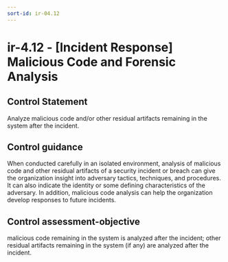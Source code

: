```yaml
---
sort-id: ir-04.12
---
```


# ir-4.12 - \[Incident Response\] Malicious Code and Forensic Analysis

## Control Statement

Analyze malicious code and/or other residual artifacts remaining in the system after the incident.

## Control guidance

When conducted carefully in an isolated environment, analysis of malicious code and other residual artifacts of a security incident or breach can give the organization insight into adversary tactics, techniques, and procedures. It can also indicate the identity or some defining characteristics of the adversary. In addition, malicious code analysis can help the organization develop responses to future incidents.

## Control assessment-objective

malicious code remaining in the system is analyzed after the incident;
other residual artifacts remaining in the system (if any) are analyzed after the incident.

